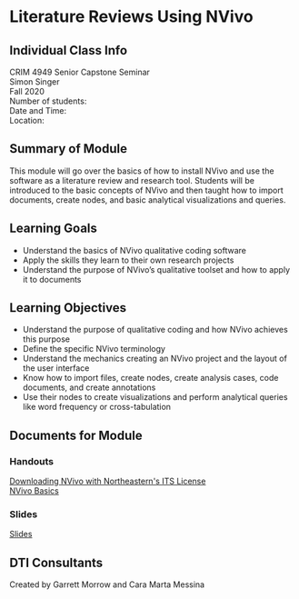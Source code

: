 # Literature Reviews Using NVivo

## Individual Class Info
CRIM 4949 Senior Capstone Seminar
<br>
Simon Singer
<br>
Fall 2020
<br>
Number of students:
<br>
Date and Time:
<br>
Location:
<br>

## Summary of Module
This module will go over the basics of how to install NVivo and use the software as a literature review and research tool. Students will be introduced to the basic concepts of NVivo and then taught how to import documents, create nodes, and basic analytical visualizations and queries.

## Learning Goals
- Understand the basics of NVivo qualitative coding software
- Apply the skills they learn to their own research projects
- Understand the purpose of NVivo’s qualitative toolset and how to apply it to documents

## Learning Objectives
- Understand the purpose of qualitative coding and how NVivo achieves this purpose
- Define the specific NVivo terminology
- Understand the mechanics creating an NVivo project and the layout of the user interface
- Know how to import files, create nodes, create analysis cases, code documents, and create annotations
- Use their nodes to create visualizations and perform analytical queries like word frequency or cross-tabulation


## Documents for Module

### Handouts

[Downloading NVivo with Northeastern's ITS License]()
<br>
[NVivo Basics]()

### Slides

[Slides]()<br>

## DTI Consultants
Created by Garrett Morrow and Cara Marta Messina
